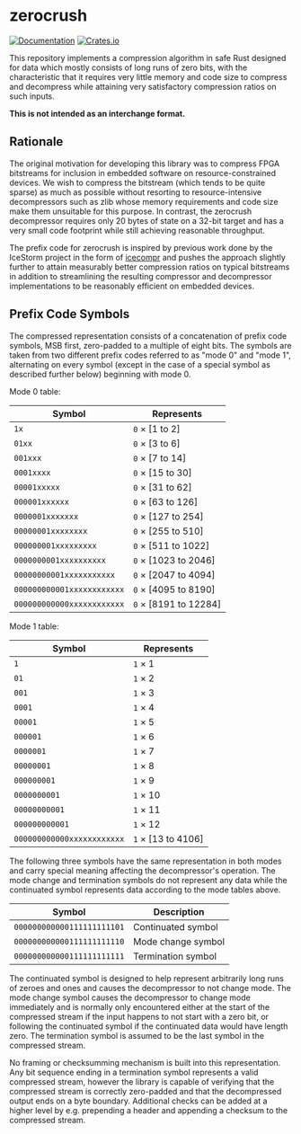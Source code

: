 # zerocrush

[![Documentation](https://docs.rs/zerocrush/badge.svg)](https://docs.rs/zerocrush)
[![Crates.io](https://img.shields.io/crates/v/zerocrush.svg)](https://crates.io/crates/zerocrush)

This repository implements a compression algorithm in safe Rust designed for data which mostly consists of long runs of zero bits, with the characteristic that it requires very little memory and code size to compress and decompress while attaining very satisfactory compression ratios on such inputs.

**This is not intended as an interchange format.**

## Rationale

The original motivation for developing this library was to compress FPGA bitstreams for inclusion in embedded software on resource-constrained devices. We wish to compress the bitstream (which tends to be quite sparse) as much as possible without resorting to resource-intensive decompressors such as zlib whose memory requirements and code size make them unsuitable for this purpose. In contrast, the zerocrush decompressor requires only 20 bytes of state on a 32-bit target and has a very small code footprint while still achieving reasonable throughput.

The prefix code for zerocrush is inspired by previous work done by the IceStorm project in the form of [icecompr](https://github.com/YosysHQ/icestorm/tree/master/icecompr) and pushes the approach slightly further to attain measurably better compression ratios on typical bitstreams in addition to streamlining the resulting compressor and decompressor implementations to be reasonably efficient on embedded devices.

## Prefix Code Symbols

The compressed representation consists of a concatenation of prefix code symbols, MSB first, zero-padded to a multiple of eight bits. The symbols are taken from two different prefix codes referred to as "mode 0" and "mode 1", alternating on every symbol (except in the case of a special symbol as described further below) beginning with mode 0.

Mode 0 table:

| Symbol                     | Represents            |
| -------------------------- | --------------------- |
| `1x`                       | `0` × [1 to 2]        |
| `01xx`                     | `0` × [3 to 6]        |
| `001xxx`                   | `0` × [7 to 14]       |
| `0001xxxx`                 | `0` × [15 to 30]      |
| `00001xxxxx`               | `0` × [31 to 62]      |
| `000001xxxxxx`             | `0` × [63 to 126]     |
| `0000001xxxxxxx`           | `0` × [127 to 254]    |
| `00000001xxxxxxxx`         | `0` × [255 to 510]    |
| `000000001xxxxxxxxx`       | `0` × [511 to 1022]   |
| `0000000001xxxxxxxxxx`     | `0` × [1023 to 2046]  |
| `00000000001xxxxxxxxxxx`   | `0` × [2047 to 4094]  |
| `000000000001xxxxxxxxxxxx` | `0` × [4095 to 8190]  |
| `000000000000xxxxxxxxxxxx` | `0` × [8191 to 12284] |

Mode 1 table:

| Symbol                     | Represents            |
| -------------------------- | --------------------- |
| `1`                        | `1` × 1               |
| `01`                       | `1` × 2               |
| `001`                      | `1` × 3               |
| `0001`                     | `1` × 4               |
| `00001`                    | `1` × 5               |
| `000001`                   | `1` × 6               |
| `0000001`                  | `1` × 7               |
| `00000001`                 | `1` × 8               |
| `000000001`                | `1` × 9               |
| `0000000001`               | `1` × 10              |
| `00000000001`              | `1` × 11              |
| `000000000001`             | `1` × 12              |
| `000000000000xxxxxxxxxxxx` | `1` × [13 to 4106]    |

The following three symbols have the same representation in both modes and carry special meaning affecting the decompressor's operation. The mode change and termination symbols do not represent any data while the continuated symbol represents data according to the mode tables above.

| Symbol                     | Description        |
| -------------------------- | ------------------ |
| `000000000000111111111101` | Continuated symbol |
| `000000000000111111111110` | Mode change symbol |
| `000000000000111111111111` | Termination symbol |

The continuated symbol is designed to help represent arbitrarily long runs of zeroes and ones and causes the decompressor to not change mode. The mode change symbol causes the decompressor to change mode immediately and is normally only encountered either at the start of the compressed stream if the input happens to not start with a zero bit, or following the continuated symbol if the continuated data would have length zero. The termination symbol is assumed to be the last symbol in the compressed stream.

No framing or checksumming mechanism is built into this representation. Any bit sequence ending in a termination symbol represents a valid compressed stream, however the library is capable of verifying that the compressed stream is correctly zero-padded and that the decompressed output ends on a byte boundary. Additional checks can be added at a higher level by e.g. prepending a header and appending a checksum to the compressed stream.
